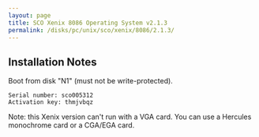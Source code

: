 ```yaml
---
layout: page
title: SCO Xenix 8086 Operating System v2.1.3
permalink: /disks/pc/unix/sco/xenix/8086/2.1.3/
---
```


Installation Notes
---

Boot from disk "N1" (must not be write-protected).

	Serial number: sco005312
	Activation key: thmjvbqz

Note: this Xenix version can't run with a VGA card.
You can use a Hercules monochrome card or a CGA/EGA card.
